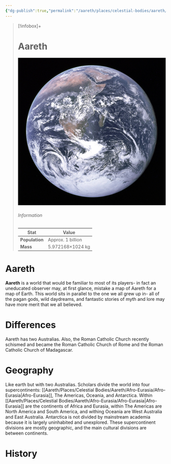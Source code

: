 ```yaml
---
{"dg-publish":true,"permalink":"/aareth/places/celestial-bodies/aareth/aareth/"}
---
```



> [!infobox]+
> # Aareth
> ![earth.jpg|250](/img/user/media/earth.jpg)
> ###### Information
> | Stat | Value |
> | ---- | ---- |
> | **Population** | Approx. 1 billion |
> | **Mass** | 5.972168×1024 kg |
# Aareth
**Aareth** is a world that would be familiar to most of its players- in fact an uneducated observer may, at first glance, mistake a map of Aareth for a map of Earth. This world sits in parallel to the one we all grew up in- all of the pagan gods, wild daydreams, and fantastic stories of myth and lore may have more merit that we all believed.

# Differences
Aareth has two Australias. Also, the Roman Catholic Church recently schismed and became the Roman Catholic Church of Rome and the Roman Catholic Church of Madagascar.

# Geography
Like earth but with two Australias. Scholars divide the world into four supercontinents: [[Aareth/Places/Celestial Bodies/Aareth/Afro-Eurasia/Afro-Eurasia\|Afro-Eurasia]], The Americas, Oceania, and Antarctica. Within [[Aareth/Places/Celestial Bodies/Aareth/Afro-Eurasia/Afro-Eurasia\|Afro-Eurasia]] are the continents of Africa and Eurasia, within The Americas are North America and South America, and withing Oceania are West Australia and East Australia. Antarctica is not divided by mainstream academia because it is largely uninhabited and unexplored. These supercontinent divisions are mostly geographic, and the main cultural divisions are between continents.

# History
```calendarium
```